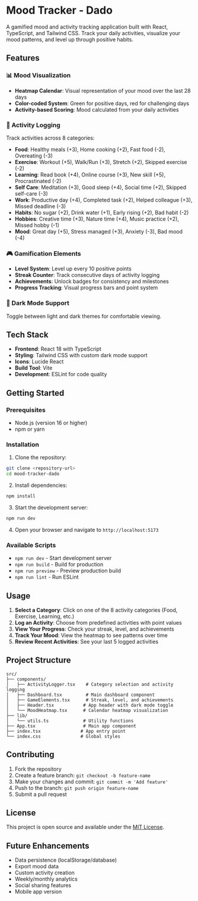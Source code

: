 # Mood Tracker - Dado

A gamified mood and activity tracking application built with React, TypeScript, and Tailwind CSS. Track your daily activities, visualize your mood patterns, and level up through positive habits.

## Features

### 📊 Mood Visualization
- **Heatmap Calendar**: Visual representation of your mood over the last 28 days
- **Color-coded System**: Green for positive days, red for challenging days
- **Activity-based Scoring**: Mood calculated from your daily activities

### 🎯 Activity Logging
Track activities across 8 categories:
- **Food**: Healthy meals (+3), Home cooking (+2), Fast food (-2), Overeating (-3)
- **Exercise**: Workout (+5), Walk/Run (+3), Stretch (+2), Skipped exercise (-2)
- **Learning**: Read book (+4), Online course (+3), New skill (+5), Procrastinated (-2)
- **Self Care**: Meditation (+3), Good sleep (+4), Social time (+2), Skipped self-care (-3)
- **Work**: Productive day (+4), Completed task (+2), Helped colleague (+3), Missed deadline (-3)
- **Habits**: No sugar (+2), Drink water (+1), Early rising (+2), Bad habit (-2)
- **Hobbies**: Creative time (+3), Nature time (+4), Music practice (+2), Missed hobby (-1)
- **Mood**: Great day (+5), Stress managed (+3), Anxiety (-3), Bad mood (-4)

### 🎮 Gamification Elements
- **Level System**: Level up every 10 positive points
- **Streak Counter**: Track consecutive days of activity logging
- **Achievements**: Unlock badges for consistency and milestones
- **Progress Tracking**: Visual progress bars and point system

### 🌙 Dark Mode Support
Toggle between light and dark themes for comfortable viewing.

## Tech Stack

- **Frontend**: React 18 with TypeScript
- **Styling**: Tailwind CSS with custom dark mode support
- **Icons**: Lucide React
- **Build Tool**: Vite
- **Development**: ESLint for code quality

## Getting Started

### Prerequisites
- Node.js (version 16 or higher)
- npm or yarn

### Installation

1. Clone the repository:
```bash
git clone <repository-url>
cd mood-tracker-dado
```

2. Install dependencies:
```bash
npm install
```

3. Start the development server:
```bash
npm run dev
```

4. Open your browser and navigate to `http://localhost:5173`

### Available Scripts

- `npm run dev` - Start development server
- `npm run build` - Build for production
- `npm run preview` - Preview production build
- `npm run lint` - Run ESLint

## Usage

1. **Select a Category**: Click on one of the 8 activity categories (Food, Exercise, Learning, etc.)
2. **Log an Activity**: Choose from predefined activities with point values
3. **View Your Progress**: Check your streak, level, and achievements
4. **Track Your Mood**: View the heatmap to see patterns over time
5. **Review Recent Activities**: See your last 5 logged activities

## Project Structure

```
src/
├── components/
│   ├── ActivityLogger.tsx    # Category selection and activity logging
│   ├── Dashboard.tsx         # Main dashboard component
│   ├── GameElements.tsx      # Streak, level, and achievements
│   ├── Header.tsx           # App header with dark mode toggle
│   └── MoodHeatmap.tsx      # Calendar heatmap visualization
├── lib/
│   └── utils.ts             # Utility functions
├── App.tsx                  # Main app component
├── index.tsx               # App entry point
└── index.css               # Global styles
```

## Contributing

1. Fork the repository
2. Create a feature branch: `git checkout -b feature-name`
3. Make your changes and commit: `git commit -m 'Add feature'`
4. Push to the branch: `git push origin feature-name`
5. Submit a pull request

## License

This project is open source and available under the [MIT License](LICENSE).

## Future Enhancements

- Data persistence (localStorage/database)
- Export mood data
- Custom activity creation
- Weekly/monthly analytics
- Social sharing features
- Mobile app version
